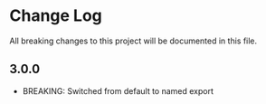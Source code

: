 # Change Log

All breaking changes to this project will be documented in this file.

## 3.0.0

- BREAKING: Switched from default to named export
